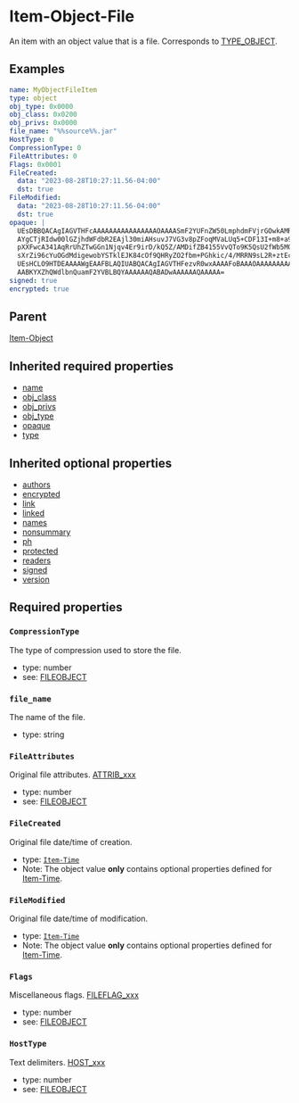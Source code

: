 <!--
   Copyright 2023 HCL America, Inc.

   Licensed under the Apache License, Version 2.0 (the "License"); you may not
   use this file except in compliance with the License. You may obtain a copy of
   the License at

       http://www.apache.org/licenses/LICENSE-2.0

   Unless required by applicable law or agreed to in writing, software
   distributed under the License is distributed on an "AS IS" BASIS, WITHOUT
   WARRANTIES OR CONDITIONS OF ANY KIND, either express or implied. See the
   License for the specific language governing permissions and limitations under
   the License.
-->

# Item-Object-File

An item with an object value that is a file. Corresponds to
[TYPE_OBJECT](https://opensource.hcltechsw.com/domino-c-api-docs/reference/Symb/TYPE_xxx/).

## Examples

```yaml
name: MyObjectFileItem
type: object
obj_type: 0x0000
obj_class: 0x0200
obj_privs: 0x0000
file_name: "%%source%%.jar"
HostType: 0
CompressionType: 0
FileAttributes: 0
Flags: 0x0001
FileCreated:
  data: "2023-08-28T10:27:11.56-04:00"
  dst: true
FileModified:
  data: "2023-08-28T10:27:11.56-04:00"
  dst: true
opaque: |
  UEsDBBQACAgIAGVTHFcAAAAAAAAAAAAAAAAOAAAASmF2YUFnZW50LmphdmFVjrGOwkAMRHsk/mHK5Irw
  AYgCTjRIdw00lGZjhdWFdbR2EAjl30miAHsuvJ7VG3v8pZFoqMVaLUq5+CDF13I+m8+a9lR7B1eTKnZ0
  pXXFwcA341AqRrUhZTwGGn1Njqv4Er9irD/kQ5Z/AMDifZB4155VvQTo9K5QsU2fWb5M0fHitwTrI4BS
  sXrZi96cYuOGdMdigewobYSTklEJK84cOf9QHRyZO2fbm+PGhkic/4/MRRN9sL2R+ztEcpzm7Map790T
  UEsHCLO9HTDEAAAAWgEAAFBLAQIUABQACAgIAGVTHFezvR0wxAAAAFoBAAAOAAAAAAAAAAAAAAAAAAAA
  AABKYXZhQWdlbnQuamF2YVBLBQYAAAAAAQABADwAAAAAAQAAAAA=
signed: true
encrypted: true
```

## Parent
[Item-Object](./item-object-v1.md)

## Inherited required properties
* [name](./item-v1.md#name)
* [obj_class](./item-object-v1.md#obj_class)
* [obj_privs](./item-object-v1.md#obj_privs)
* [obj_type](./item-object-v1.md#obj_type)
* [opaque](./item-v1.md#opaque)
* [type](./item-object-v1.md#type)

## Inherited optional properties
* [authors](./item-v1.md#authors)
* [encrypted](./item-v1.md#encrypted)
* [link](./item-v1.md#link)
* [linked](./item-v1.md#linked)
* [names](./item-v1.md#names)
* [nonsummary](./item-v1.md#nonsummary)
* [ph](./item-v1.md#ph)
* [protected](./item-v1.md#protected)
* [readers](./item-v1.md#readers)
* [signed](./item-v1.md#signed)
* [version](./item-v1.md#version)

## Required properties


### `CompressionType`
The type of compression used to store the file.
* type: number
* see: [FILEOBJECT](https://opensource.hcltechsw.com/domino-c-api-docs/reference/Data/FILEOBJECT/)

### `file_name`
The name of the file.
* type: string

### `FileAttributes`
Original file attributes.
[ATTRIB_xxx](https://opensource.hcltechsw.com/domino-c-api-docs/reference/Symb/ATTRIB_xxx/)
* type: number
* see:
  [FILEOBJECT](https://opensource.hcltechsw.com/domino-c-api-docs/reference/Data/FILEOBJECT/)

### `FileCreated`
Original file date/time of creation.
* type: [`Item-Time`](./item-time-v1.md#optional-properties)
* Note: The object value **only** contains optional properties defined for
[Item-Time](./item-time-v1.md#optional-properties).

### `FileModified`
Original file date/time of modification.
* type: [`Item-Time`](./item-time-v1.md#optional-properties)
* Note: The object value **only** contains optional properties defined for
[Item-Time](./item-time-v1.md#optional-properties).

### `Flags`
Miscellaneous flags.
[FILEFLAG_xxx](https://opensource.hcltechsw.com/domino-c-api-docs/reference/Symb/FILEFLAG_xxx/)
* type: number
* see:
  [FILEOBJECT](https://opensource.hcltechsw.com/domino-c-api-docs/reference/Data/FILEOBJECT/)

### `HostType`
Text delimiters.
[HOST_xxx](https://opensource.hcltechsw.com/domino-c-api-docs/reference/Symb/HOST_xxx)
* type: number
* see:
  [FILEOBJECT](https://opensource.hcltechsw.com/domino-c-api-docs/reference/Data/FILEOBJECT/)

